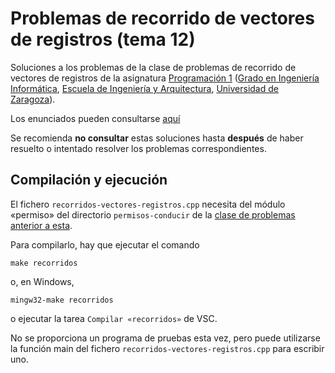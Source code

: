 # Problemas de recorrido de vectores de registros (tema 12)

Soluciones a los problemas de la clase de problemas de recorrido de vectores de registros de la asignatura [Programación 1](https://github.com/prog1-eina) ([Grado en Ingeniería Informática](https://webdiis.unizar.es/~silarri/coordinadorGrado/), [Escuela de Ingeniería y Arquitectura](https://eina.unizar.es/), [Universidad de Zaragoza](https://www.unizar.es/)).

Los enunciados pueden consultarse [aquí](https://miguel-latre.github.io/transparencias/pbs-tema-12-recorridos-de-vectores.pdf)

Se recomienda **no consultar** estas soluciones hasta **después** de haber resuelto o intentado resolver los  problemas correspondientes.

## Compilación y ejecución

El fichero `recorridos-vectores-registros.cpp` necesita del módulo «permiso»
del directorio `permisos-conducir` de la [clase de problemas anterior a esta](https://miguel-latre.github.io/transparencias/pbs-tema-11-registros.pdf).

Para compilarlo, hay que ejecutar el comando

    make recorridos

o, en Windows,

    mingw32-make recorridos

o ejecutar la tarea ``Compilar «recorridos»`` de VSC.

No se proporciona un programa de pruebas esta vez, pero puede utilizarse la función main del fichero `recorridos-vectores-registros.cpp` para escribir uno.
